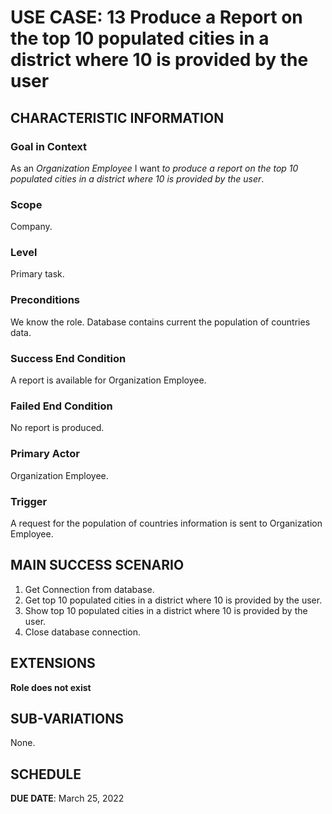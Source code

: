 # USE CASE: 13 Produce a Report on the top 10 populated cities in a district where 10 is provided by the user
## CHARACTERISTIC INFORMATION

### Goal in Context

As an *Organization Employee* I want *to produce a report on the top 10 populated cities in a district where 10 is provided by the user*.

### Scope

Company.

### Level

Primary task.

### Preconditions

We know the role.  Database contains current the population of countries data.

### Success End Condition

A report is available for Organization Employee.

### Failed End Condition

No report is produced.

### Primary Actor

Organization Employee.

### Trigger

A request for the population of countries information is sent to Organization Employee.

## MAIN SUCCESS SCENARIO

1. Get Connection from database.
2. Get top 10 populated cities in a district where 10 is provided by the user.
3. Show top 10 populated cities in a district where 10 is provided by the user.
4. Close database connection.

## EXTENSIONS

**Role does not exist**

## SUB-VARIATIONS

None.

## SCHEDULE

**DUE DATE**: March 25, 2022
